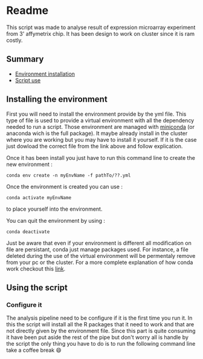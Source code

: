 # Readme

This script was made to analyse result of expression microarray experiment from 3' affymetrix chip.
It has been design to work on cluster since it is ram costly.

## Summary

- [Environment installation](https://github.com/Mazklaus/Chip-seq/blob/dev/microArray/readme.md#installing-the-environment)
- [Script use](https://github.com/Mazklaus/Chip-seq/blob/dev/microArray/readme.md#using-the-script)

## Installing the environment

First you will need to install the environment provide by the yml file.
This type of file is used to provide a virtual environment with all the dependency needed to run a script.
Those environment are managed with [miniconda](https://conda.io/miniconda.html) (or anaconda wich is the full package).
It maybe already install in the cluster where you are working but you may have to install it yourself.
If it is the case just dowload the correct file from the link above and follow explication.

Once it has been install you just have to run this command line to create the new environment :

```
conda env create -n myEnvName -f pathTo/??.yml
```

Once the environment is created you can use :

```
conda activate myEnvName
```

to place yourself into the environment.

You can quit the environment by using :

```
conda deactivate
```

Just be aware that even if your environment is different all modification on file are persistant, conda just manage packages used. For instance, a file deleted during the use of the virtual environment will be permentaly remove from your pc or the cluster.
For a more complete explanation of how conda work checkout this [link](https://conda.io/docs/commands.html#conda-general-commands).

## Using the script

### Configure it

The analysis pipeline need to be configure if it is the first time you run it. In this the script will install all the R packages that it need to work and that are not directly given by the environment file. Since this part is quite consuming it have been put aside the rest of the pipe but don't worry all is handle by the script the only thing you have to do is to run the following command line take a coffee break :smile:

```

```
